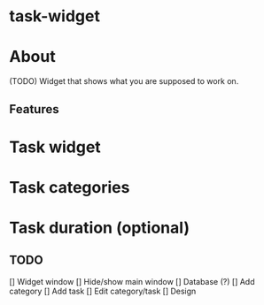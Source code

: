 # task-widget
# About
(TODO) Widget that shows what you are supposed to work on.

## Features
# Task widget
# Task categories
# Task duration (optional)


## TODO
[] Widget window
[] Hide/show main window
[] Database (?)
[] Add category
[] Add task
[] Edit category/task
[] Design
